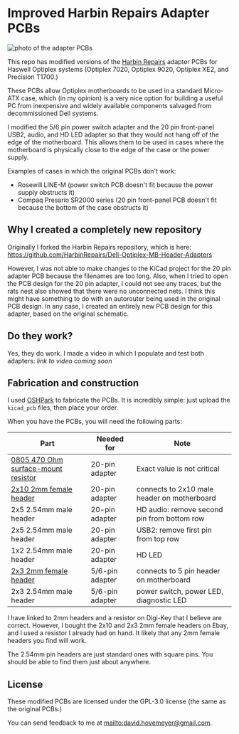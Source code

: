 # Improved Harbin Repairs Adapter PCBs

![photo of the adapter PCBs](img/v02_adapters.png)

This repo has modified versions of the
[Harbin Repairs](https://harbinrepairs.com/) adapter PCBs
for Haswell Optiplex systems (Optiplex 7020, Optiplex 9020,
Optiplex XE2, and Precision T1700.)

These PCBs allow Optiplex motherboards to be used in a standard
Micro-ATX case, which (in my opinion) is a very nice option for
building a useful PC from inexpensive and widely available components
salvaged from decommissioned Dell systems.

I modified the 5/6 pin power switch adapter and the 20 pin front-panel
USB2, audio, and HD LED adapter so that they would not hang off of the
edge of the motherboard. This allows them to be used in cases where
the motherboard is physically close to the edge of the case or
the power supply.

Examples of cases in which the original PCBs don't work:

* Rosewill LINE-M (power switch PCB doesn't fit because the
  power supply obstructs it)
* Compaq Presario SR2000 series (20 pin front-panel PCB doesn't
  fit because the bottom of the case obstructs it)

## Why I created a completely new repository

Originally I forked the Harbin Repairs repository, which is
here: <https://github.com/HarbinRepairs/Dell-Optiplex-MB-Header-Adapters>

However, I was not able to make changes to the KiCad project for
the 20 pin adapter PCB because the filenames are too long.
Also, when I tried to open the PCB design for the 20 pin adapter,
I could not see any traces, but the rats nest also showed that
there were no unconnected nets. I think this might have something
to do with an autorouter being used in the original PCB design.
In any case, I created an entirely new PCB design for this adapter,
based on the original schematic.

## Do they work?

Yes, they do work. I made a video in which I populate and test both
adapters: *link to video coming soon*

## Fabrication and construction

I used [OSHPark](https://oshpark.com/) to fabricate the PCBs. It is
incredibly simple: just upload the `kicad_pcb` files, then place your
order.

When you have the PCBs, you will need the following parts:

Part | Needed for | Note
---- | ---------- | ----
[0805 470 Ohm surface-mount resistor](https://www.digikey.com/en/products/detail/te-connectivity-passive-product/CRG0805F470R/2380909) | 20-pin adapter | Exact value is not critical
[2x10 2mm female header](https://www.digikey.com/en/products/detail/sullins-connector-solutions/NPPN102AFCN-RC/804795) | 20-pin adapter | connects to 2x10 male header on motherboard
2x5 2.54mm male header | 20-pin adapter | HD audio: remove second pin from bottom row
2x5 2.54mm male header | 20-pin adapter | USB2: remove first pin from top row
1x2 2.54mm male header | 20-pin adapter | HD LED
[2x3 2mm female header](https://www.digikey.com/en/products/detail/sullins-connector-solutions/NPPN032AFCN-RC/804788) | 5/6-pin adapter | connects to 5 pin header on motherboard
2x3 2.54mm male header | 5/6-pin adapter | power switch, power LED, diagnostic LED

I have linked to 2mm headers and a resistor on Digi-Key that I believe are correct.
However, I bought the 2x10 and 2x3 2mm female headers on Ebay, and I used a resistor
I already had on hand. It likely that any 2mm female headers you find will work.

The 2.54mm pin headers are just standard ones with square pins. You should be able
to find them just about anywhere.

## License

These modified PCBs are licensed under the GPL-3.0 license (the same
as the original PCBs.)

You can send feedback to me at <mailto:david.hovemeyer@gmail.com>.
